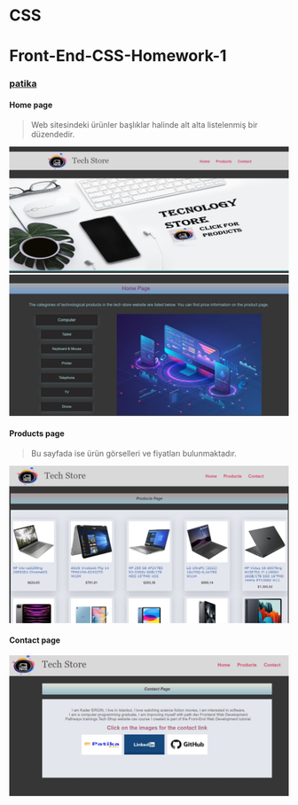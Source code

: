 # CSS
# Front-End-CSS-Homework-1
### [patika](https://academy.patika.dev/tr/profile)
#### Home page
> Web sitesindeki ürünler başlıklar halinde alt alta listelenmiş bir düzendedir.

![github](https://github.com/KaderErgin/CSS/blob/main/Front_End-CSS_Homework1/images/css_1.jpg)
![github](https://github.com/KaderErgin/CSS/blob/main/Front_End-CSS_Homework1/images/css_2.jpg)
#### Products page
> Bu sayfada ise ürün görselleri ve fiyatları bulunmaktadır.

![github](https://github.com/KaderErgin/CSS/blob/main/Front_End-CSS_Homework1/images/css3.jpg)
#### Contact page
![github](https://github.com/KaderErgin/CSS/blob/main/Front_End-CSS_Homework1/images/css4.jpg)

